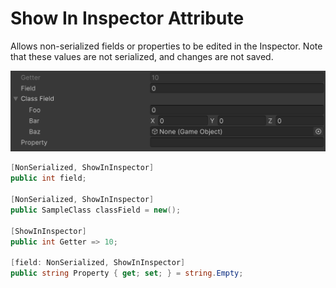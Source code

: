 # Show In Inspector Attribute

Allows non-serialized fields or properties to be edited in the Inspector. Note that these values are not serialized, and changes are not saved.

![img](../../../images/img-attribute-show-in-inspector.png)

```cs 
[NonSerialized, ShowInInspector]
public int field;

[NonSerialized, ShowInInspector]
public SampleClass classField = new();

[ShowInInspector]
public int Getter => 10;

[field: NonSerialized, ShowInInspector]
public string Property { get; set; } = string.Empty;
```